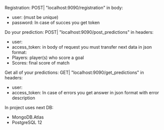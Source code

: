 Registration:
POST| "localhost:9090/registration"
in body:
 - user: <your name> (must be unique)
 - password: <your password>
In case of succes you get token

Do your prediction:
POST| "localhost:9090/post_predictions"
in headers:
 - user: <your name>
 - access_token: <your token>
in body of request you must transfer next data in json format:
 - Players: player(s) who score a goal
 - Scores: final score of match

Get all of your predictions:
GET| "localhost:9090/get_predictions"
in headers:
 - user: <your name>
 - access_token: <your token>
In case of errors you get answer in json format with error description

In project uses next DB:
 - MongoDB.Atlas
 - PostgreSQL 12
